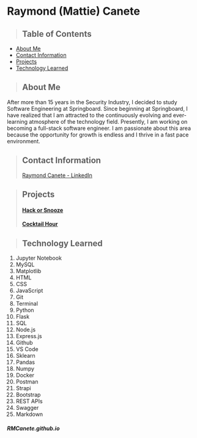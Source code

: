 # Raymond (Mattie) Canete


>## Table of Contents
* [About Me](#about_me)
* [Contact Information](#contact)
* [Projects](#projects)
* [Technology Learned](#tools)

<a class="anchor" id="about_me"></a>
>## About Me
After more than 15 years in the Security Industry, I decided to study Software Engineering at Springboard. Since beginning at Springboard, I have realized that I am attracted to the continuously evolving and ever-learning atmosphere of the technology field. Presently, I am working on becoming a full-stack software engineer. I am passionate about this area because the opportunity for growth is endless and I thrive in a fast pace environment.

<a class="anchor" id="contact"></a>
>## Contact Information
>[Raymond Canete - LinkedIn](http://www.linkedin.com/in/mattiecanete)

<a class="anchor" id="projects"></a>
>## Projects
>#### [Hack or Snooze](https://github.com/RMCanete/hack-or-snooze-ajax-api)
>#### [Cocktail Hour](https://github.com/RMCanete/Capstone1/blob/main/README.md)


<a class="anchor" id="tools"></a>
>## Technology Learned

>
1. Jupyter Notebook
2. MySQL
3. Matplotlib
4. HTML
5. CSS
6. JavaScript
7. Git
8. Terminal
9. Python
10. Flask
11. SQL
12. Node.js
13. Express.js
14. Github
15. VS Code
16. Sklearn
17. Pandas
18. Numpy
19. Docker
20. Postman
21. Strapi
22. Bootstrap
23. REST APIs
24. Swagger
25. Markdown
   

##### RMCanete.github.io
